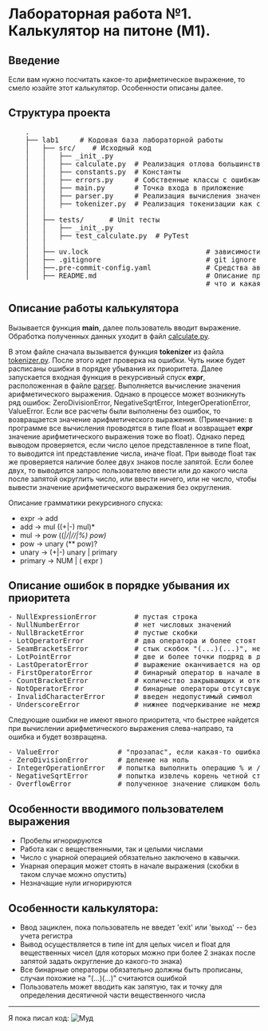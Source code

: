 # Лабораторная работа №1. Калькулятор на питоне (M1).

## Введение
Если вам нужно посчитать какое-то арифметическое выражение, то смело юзайте этот калькулятор. Особенности описаны далее.

## Структура проекта

 <pre>
    .
    ├── lab1     # Кодовая база лабораторной работы
    │   ├── src/    # Исходный код
    │   │   ├── _init_.py
    │   │   ├── calculate.py  # Реализация отлова большинства ошибок
    │   │   ├── constants.py  # Константы
    │   │   ├── errors.py     # Собственные классы с ошибками
    │   │   ├── main.py       # Точка входа в приложение
    │   │   ├── parser.py     # Реализация вычисления значения математического выражение (рекурсивный спуск)
    │   │   ├── tokenizer.py  # Реализация токенизации как самого выражения, так и отдельного токена
    │   │
    │   ├── tests/      # Unit тесты
    │   │   ├── _init_.py
    │   │   ├── test_calculate.py  # PyTest
    │   │
    │   ├── uv.lock                            # зависимости проекта
    │   ├── .gitignore                         # git ignore файл
    │   ├──.pre-commit-config.yaml             # Средства автоматизации проверки кодстайла
    │   ├── README.md                          # Описание проекта, с описанием файлов и с титульником о том,
                                               # что и какая задача
</pre>


## Описание работы калькулятора
Вызывается функция **main**, далее пользователь вводит выражение. Обработка полученных данных уходит в файл [calculate.py](src/calculate.py).

В этом файле сначала вызывается функция **tokenizer** из файла [tokenizer.py](src/tokenizer.py). После этого идет проверка на ошибки. Чуть ниже
будет расписаны ошибки в порядке убывания их приоритета. Далее запускается входная функция в рекурсивный спуск **expr**, расположенная в файле [parser](src/parser.py).
Выполняется вычисление значения арифметического выражения. Однако в процессе может возникнуть ряд ошибок: ZeroDivisionError, NegativeSqrtError, IntegerOperationError, ValueError.
Если все расчеты были выполнены без ошибок, то возвращается значение арифметического выражения.
(Примечание: в программе все вычисления проводятся в типе float и возвращает **expr** значение арифметического выражения тоже во float). Однако перед выводом проверяется,
если число целое представленное в типе float, то выводится int представление числа, иначе float. При выводе float так же проверяется наличие более двух знаков после запятой.
Если более двух, то выводится запрос пользователю ввести или до какого числа после запятой округлить число, или ввести ничего, или не число,
чтобы вывести значение арифметического выражения без округления.

Описание грамматики рекурсивного спуска:
- expr → add
- add → mul ((+|-) mul)*
- mul → pow ((*|/|//|%) pow)*
- pow → unary (** pow)?
- unary → (+|-) unary | primary
- primary → NUM | ( expr )

## Описание ошибок в порядке убывания их приоритета
<pre>
- NullExpressionError         # пустая строка
- NullNumberError             # нет числовых значений
- NullBracketError            # пустые скобки
- LotOperatorError            # два оператора и более стоят подряд
- SeamBracketsError           # стык скобок "(...)(...)", нет операции
- LotPointError               # две и более точки подряд в десятичной записи числа
- LastOperatorError           # выражение оканчивается на один из операроторов из константы ALL_OPERATORS
- FirstOperatorError          # бинарный оператор в начале выражения
- CountBracketError           # количество закрывающих и открывающих скобок не равное
- NotOperatorError            # бинарные операторы отсутсвуют
- InvalidCharacterError       # введен недопустимый символ
- UnderscoreError             # нижнее подчеркивание не между частями числа
</pre>

Следующие ошибки не имеют явного приоритета, что быстрее найдется при вычислении
арифметического выражения слева-направо, та ошибка и будет возвращена.

<pre>
- ValueError              # "прозапас", если какая-то ошибка в коде была не учтена
- ZeroDivisionError       # деление на ноль
- IntegerOperationError   # попытка выполнить операцию % и // для вещественных чисел
- NegativeSqrtError       # попытка извлечь корень четной степени из отрицательного числа
- OverflowError           # полученное значение слишком большое
</pre>

## Особенности вводимого пользователем выражения
- Пробелы игнорируются
- Работа как с вещественными, так и целыми числами
- Число с унарной операцией обязательно заключено в кавычки.
- Унарная операция может стоять в начале выражения (скобки в таком случае можно опустить)
- Незначащие нули игнорируются

## Особенности калькулятора:
- Ввод зациклен, пока пользователь не введет 'exit' или 'выход' -- без учета регистра
- Вывод осуществляется в типе int для целых чисел и float для вещественных чисел (для которых можно при более
2 знаках после запятой задать округление до какого-то знака)
- Все бинарные операторы обязательно должны быть прописаны, случаи похожие на "(...)(...)" считаются ошибкой
- Пользователь может вводить как запятую, так и точку для определения десятичной части вещественного числа

---

Я пока писал код:
![Муд](https://avatars.mds.yandex.net/i?id=0430bab43e050b187c31e0f7103b602a_l-3979039-images-thumbs&n=13)
